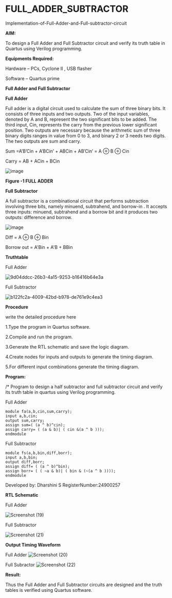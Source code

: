 # FULL_ADDER_SUBTRACTOR

Implementation-of-Full-Adder-and-Full-subtractor-circuit

**AIM:**

To design a Full Adder and Full Subtractor circuit and verify its truth table in Quartus using Verilog programming.

**Equipments Required:**

Hardware – PCs, Cyclone II , USB flasher

Software – Quartus prime

**Full Adder and Full Subtractor**

**Full Adder**

Full adder is a digital circuit used to calculate the sum of three binary bits. It consists of three inputs and two outputs. Two of the input variables, denoted by A and B, represent the two significant bits to be added. The third input, Cin, represents the carry from the previous lower significant position. Two outputs are necessary because the arithmetic sum of three binary digits ranges in value from 0 to 3, and binary 2 or 3 needs two digits. The two outputs are sum and carry.

Sum =A’B’Cin + A’BCin’ + ABCin + AB’Cin’ = A ⊕ B ⊕ Cin 

Carry = AB + ACin + BCin

![image](https://github.com/naavaneetha/FULL_ADDER_SUBTRACTOR/assets/154305477/0f30ba51-5ffb-4198-845f-18e054f675e7)

**Figure -1 FULL ADDER**

**Full Subtractor**

A full subtractor is a combinational circuit that performs subtraction involving three bits, namely minuend, subtrahend, and borrow-in . It accepts three inputs: minuend, subtrahend and a borrow bit and it produces two outputs: difference and borrow.

![image](https://github.com/naavaneetha/FULL_ADDER_SUBTRACTOR/assets/154305477/02b24f51-ab51-4304-9ad6-7b81ffc1ead5)

Diff = A ⊕ B ⊕ Bin 

Borrow out = A'Bin + A'B + BBin

**Truthtable**

Full Adder


![9d04ddcc-26b3-4a15-9253-b16416b64e3a](https://github.com/user-attachments/assets/3e8b1f08-7600-4f3d-b5fc-f01aba81c2fb)

Full Subtractor


![b122fc2a-4009-42bd-b978-de761e9c4ea3](https://github.com/user-attachments/assets/2eaa4195-6371-4887-8d0f-ba00bcc1e997)

**Procedure**

write the detailed procedure here

1.Type the program in Quartus software.

2.Compile and run the program.

3.Generate the RTL schematic and save the logic diagram.

4.Create nodes for inputs and outputs to generate the timing diagram.

5.For different input combinations generate the timing diagram.


**Program:**

/* Program to design a half subtractor and full subtractor circuit and verify its truth table in quartus using Verilog programming.

Full Adder

```
module fa(a,b,cin,sum,carry);
input a,b,cin;
output sum,carry;
assign sum=( (a ^ b)^cin);
assign carry= ( (a & b)| ( cin &(a ^ b )));
endmodule
```

Full Subtractor

```
module fs(a,b,bin,diff,borr);
input a,b,bin;
output diff,borr;
assign diff= ( (a ^ b)^bin);
assign borr= ( ( ~a & b)| ( bin & (~(a ^ b ))));
endmodule
```




Developed by: Dharshini S RegisterNumber:24900257


**RTL Schematic**

Full Adder

![Screenshot (19)](https://github.com/user-attachments/assets/fae7da49-5dfd-4030-84e0-e296386b4088)

Full Subtractor

![Screenshot (21)](https://github.com/user-attachments/assets/612fb173-3650-4f45-98b5-1e911c9d9365)



**Output Timing Waveform**

Full Adder
![Screenshot (20)](https://github.com/user-attachments/assets/f1f4a96d-c3b6-4e79-a8ac-9bc6f8780142)

Full Subractor
![Screenshot (22)](https://github.com/user-attachments/assets/7671dcb9-6913-4581-84f7-137c865c886e)





**Result:**

Thus the Full Adder and Full Subtractor circuits are designed and the truth tables is verified using Quartus software.



